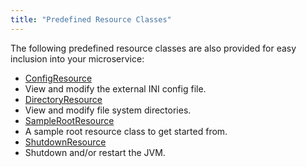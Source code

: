 ```yaml
---
title: "Predefined Resource Classes"
---
```


The following predefined resource classes are also provided for easy inclusion into your microservice:

- [ConfigResource]({{API_DOCS}}/org/apache/juneau/microservice/resources/ConfigResource.html)
- View and modify the external INI config file.
- [DirectoryResource]({{API_DOCS}}/org/apache/juneau/microservice/resources/DirectoryResource.html)
- View and modify file system directories.
- [SampleRootResource]({{API_DOCS}}/org/apache/juneau/microservice/resources/SampleRootResource.html)
- A sample root resource class to get started from.
- [ShutdownResource]({{API_DOCS}}/org/apache/juneau/microservice/resources/ShutdownResource.html)
- Shutdown and/or restart the JVM.